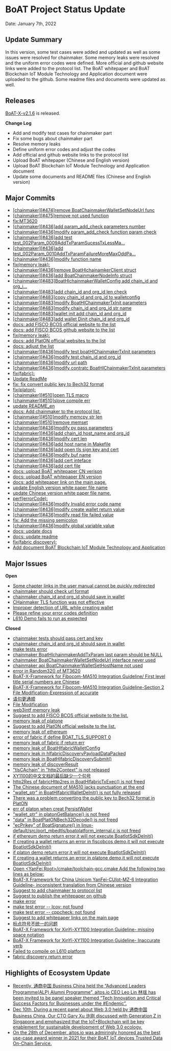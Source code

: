 # BoAT Project Status Update
Date: January 7th, 2022

## Update Summary
In this version, some test cases were added and updated as well as some issues were resolved for chainmaker. Some memory leaks were resolved and the uniform error codes were defined. More official and github website links were added to the protocol list. The BoAT whitepaper and BoAT Blockchain IoT Module Technology and Application document were uploaded to the github. Some readme files and documents were updated as well.

## Releases
[BoAT-X-v2.1.6](https://github.com/aitos-io/BoAT-X-Framework/releases/tag/BoAT-X-v2.1.6) is released.

**Change Log**

- Add and modify test cases for chainmaker part
- Fix some bugs about chainmaker part
- Resolve memory leaks
- Define uniform error codes and adjust the codes
- Add official and github website links to the protocol list
- Upload BoAT whitepaper (Chinese and English version)
- Upload BoAT Blockchain IoT Module Technology and Application document
- Update some documents and README files (Chinese and English version)

## Major Commits
* [\[chainmaker\][#474]remove BoatChainmakerWalletSetNodeUrl func](https://github.com/aitos-io/BoAT-X-Framework/commit/aaeebf6d4ca4e6020b6f526b23e04c66f8e8e9fa)
* [\[chainmaker\][#475]remove not used function](https://github.com/aitos-io/BoAT-X-Framework/commit/a49b554d4084cb482d50a03a488f9ff70d3aecf5)
* [fix:MT3620](https://github.com/aitos-io/BoAT-X-Framework/commit/a1b4675cd0176689d2bbbea979cb7eb45e0a4201)
* [\[chainmaker\][#436]add param_add_check parameters number](https://github.com/aitos-io/BoAT-X-Framework/commit/f4fc9b3c459aa71dce549cc034fdffbf9b5e853a)
* [\[chainmaker\][#436]modify param_add_check function param check](https://github.com/aitos-io/BoAT-X-Framework/commit/2aaed5154bc1809fd4160bfe08b6598b68942bc2)
* [\[chainmaker\][#436]add test test_002Param_0009AddTxParamSucessTxLessMa…](https://github.com/aitos-io/BoAT-X-Framework/commit/20a8566db30207dfad3520f7ed4f247fa3ff67d3)
* [\[chainmaker\][#436]add test_002Param_0010AddTxParamFailureMoreMaxOddPa…](https://github.com/aitos-io/BoAT-X-Framework/commit/0af5041e0e505972ce35fbb7e32c37383d348724)
* [\[chainmaker\][#436]modify function name](https://github.com/aitos-io/BoAT-X-Framework/commit/8458951aad37d7da2dac1be3cd4af626dae0efff)
* [fix(memory leak):](https://github.com/aitos-io/BoAT-X-Framework/commit/8388cf91adcf0129dd5e1918c2c62b40af90e9b6)
* [\[chainmaker\][#436]remove BoatHlchainamkerClient struct](https://github.com/aitos-io/BoAT-X-Framework/commit/a0a362d37739b8012dde9739dab25ecbb6540cc0)
* [\[chainmaker\][#436]add BoatChainmakerNodeInfo struct](https://github.com/aitos-io/BoAT-X-Framework/commit/e0080afc876dd2345f3b6ad0c679a964c6d7b432)
* [\[chainmaker\][#483]BoatHlchainmakerWalletConfig add chain_id and org_i…](https://github.com/aitos-io/BoAT-X-Framework/commit/99d2df29843bc8635bcfd4c7107cf4700cc88095)
* [\[chainmaker\][#483]add chain_id and org_id len check](https://github.com/aitos-io/BoAT-X-Framework/commit/f25956ac9d7faf79eeed7c94e0ac2e88f3401f76)
* [\[chainmaker\][#483]copy chain_id and org_id to walletconfig](https://github.com/aitos-io/BoAT-X-Framework/commit/ec30050e0d8d37c763e4dbf6abd3c69e642b627f)
* [\[chainmaker\][#483]modify BoatHlChainmakerTxInit parameters](https://github.com/aitos-io/BoAT-X-Framework/commit/64ac861aa06d1a1ec315164a7402284b4ffec1e5)
* [\[chainmaker\][#483]modify chain_id and org_id str name](https://github.com/aitos-io/BoAT-X-Framework/commit/d5cbdfd90d9fcba870eca715c431e81b31a6ff02)
* [\[chainmaker\][#483]wallet init add chain_id and org_id](https://github.com/aitos-io/BoAT-X-Framework/commit/74471776a6262fe8e0dc80ecf8ed4071e9e44a2c)
* [\[chainmaker\][#483]add wallet Dinit chain_id and org_id](https://github.com/aitos-io/BoAT-X-Framework/commit/5935a417a0748a44a3cd00076d5a2f46ef4514e9)
* [docs: add FISCO BCOS official website to the list](https://github.com/aitos-io/BoAT-X-Framework/commit/203fcc94f795b5c3bbc4d99f6b92fcba4fa4ba6d)
* [docs: add FISCO BCOS github website to the list](https://github.com/aitos-io/BoAT-X-Framework/commit/24f4f0f51aea9c8c5f3402773ee1e02a1adc5ade)
* [fix(memory leak):](https://github.com/aitos-io/BoAT-X-Framework/commit/e462e3b33eb2b583128221a86a153e59dcdf10bf)
* [docs: add PlatON official websites to the list](https://github.com/aitos-io/BoAT-X-Framework/commit/85538786a4a988f0432aae7037b7b1ab472c4970)
* [docs: adjust the list](https://github.com/aitos-io/BoAT-X-Framework/commit/85f8702cad1577738b09521dac164fecf4e6c8e2)
* [\[chainmaker\][#436]modify test boatHlChainmakerTxInit parameters](https://github.com/aitos-io/BoAT-X-Framework/commit/79e65709fd07d22c49d613cba9049abc2329368c)
* [\[chainmaker\][#436]modify test chain_id and org_id](https://github.com/aitos-io/BoAT-X-Framework/commit/1968e89e79bdf881b8c17cf1d05cc70c7e6bd5d4)
* [\[chainmaker\][#436]modify url path](https://github.com/aitos-io/BoAT-X-Framework/commit/e81f5d1491bccb68f4291a77d484094e843ed5de)
* [\[chainmaker\][#436]modify contratc BoatHlChainmakerTxInit parameters](https://github.com/aitos-io/BoAT-X-Framework/commit/329eedb8b492d7a16c38c8d02b45722ce6b50810)
* [fix(fabric):](https://github.com/aitos-io/BoAT-X-Framework/commit/0212191e5b8ec9f4ad13d138c084148a335e79c8)
* [Update ReadMe](https://github.com/aitos-io/BoAT-X-Framework/commit/1b2219a43754363d1f73d4c253d19054073695c5)
* [fix: fix convert public key to Bech32 format](https://github.com/aitos-io/BoAT-X-Framework/commit/931312eac44a38aa1e33fe7313be9bb4c5033ae6)
* [fix(platon):](https://github.com/aitos-io/BoAT-X-Framework/commit/6ea1541a337350d56e33d8458f5735f6ff1e937f)
* [\[chainmaker\][#510]open TLS macro](https://github.com/aitos-io/BoAT-X-Framework/commit/ef2478318020d934a7b40a0bdbbfa7a74f5d9188)
* [\[chainmaker\][#510]slove compile err](https://github.com/aitos-io/BoAT-X-Framework/commit/63c26c2e8ce61b6f05aacc587d81103f67c46a71)
* [update README_en](https://github.com/aitos-io/BoAT-X-Framework/commit/02b9e2f505abf7b8efc0eda5a3f5609ceb2f2b73)
* [docs: Add chainmaker to the protocol list.](https://github.com/aitos-io/BoAT-X-Framework/commit/8a4b55d6432e5a4397c97d5af986992c6a1f17cc)
* [\[chainmaker\][#510]modify memcpy str len](https://github.com/aitos-io/BoAT-X-Framework/commit/3881e657c70fa5ca35fd8eecb7967aa06b171e99)
* [\[chainmaker\][#510]remove memset](https://github.com/aitos-io/BoAT-X-Framework/commit/07af5a2a5ccd7e61b9c2e63a28058e489b90af65)
* [\[chainmaker\][#436]modify py pass parameters](https://github.com/aitos-io/BoAT-X-Framework/commit/1bc62e9e0692e10ad7db7a9297e65d6950ceb9d2)
* [\[chainmaker\][#436]add chain_id host_name and org_id](https://github.com/aitos-io/BoAT-X-Framework/commit/f47238cfe2de47c92e8a5b230467d68bc71ab394)
* [\[chainmaker\][#436]modify cert len](https://github.com/aitos-io/BoAT-X-Framework/commit/4f4a906cc091d64962d1cac3e3e35e0a56b7d246)
* [\[chainmaker\][#436]add host name in Makefile](https://github.com/aitos-io/BoAT-X-Framework/commit/afff2cc8045ca4d41fa676bb71fa025a30c22b9a)
* [\[chainmaker\][#436]add open tls sign key and cert](https://github.com/aitos-io/BoAT-X-Framework/commit/25fd96d45f97bb265679515a7001b2bbf490ec27)
* [\[chainmaker\][#436]modify buf name](https://github.com/aitos-io/BoAT-X-Framework/commit/64150da0b37de0f7adc61017ed85f88b5a001afe)
* [\[chainmaker\][#436]add cert inteface](https://github.com/aitos-io/BoAT-X-Framework/commit/34a4fbad906df6f32d15132788e4f608260d5af9)
* [\[chainmaker\][#436]add cert file](https://github.com/aitos-io/BoAT-X-Framework/commit/7adb85d86d7ccb8951f12b33b63542089f867c54)
* [docs: upload BoAT whitepaper CN verison](https://github.com/aitos-io/BoAT-X-Framework/commit/3cc18746f2b4702a2810d307f64ba2ec493956fa)
* [docs: upload BoAT whitepaper EN version](https://github.com/aitos-io/BoAT-X-Framework/commit/8788c161a46d929936aafd2c1a8fa48386111576)
* [docs: add whitepaper link on the main page.](https://github.com/aitos-io/BoAT-X-Framework/commit/fefbb84e25f2c3da0a2ea30d008f9e53b2240e9a)
* [update English version white paper file name](https://github.com/aitos-io/BoAT-X-Framework/commit/ec78cd61d3c5b208ed01cc7d447d54da4cd0c174)
* [update Chinese version white paper file name.](https://github.com/aitos-io/BoAT-X-Framework/commit/e5a425d695f6d64d41618d98230eef771d34245a)
* [perf(errorCode):](https://github.com/aitos-io/BoAT-X-Framework/commit/de23f4c199dd9ee6e33650a95290daf5782d05bc)
* [\[chainmaker\][#436]modify Invalid error code name](https://github.com/aitos-io/BoAT-X-Framework/commit/f6e8b4efaba63954948366863a62fbbe315f89f3)
* [\[chainmaker\][#436]modify create wallet return value](https://github.com/aitos-io/BoAT-X-Framework/commit/40007feec32006ccd2a57eaa1080110ca1bfe6b1)
* [\[chainmaker\][#436]modify read file failed value](https://github.com/aitos-io/BoAT-X-Framework/commit/0351076347259b418e67811058d84be1d5478af7)
* [fix: Add the missing semicolon](https://github.com/aitos-io/BoAT-X-Framework/commit/318cc5dff06ae3409e65c06141f986ddb305faf8)
* [\[chainmaker\][#436]modify global variable value](https://github.com/aitos-io/BoAT-X-Framework/commit/4b26029cbb71f45c95b01c49eb11a376c34d4bcd)
* [docs: update docs](https://github.com/aitos-io/BoAT-X-Framework/commit/4b8eb89c90e85985ab59caff189e2d114f558b5e)
* [docs: update readme](https://github.com/aitos-io/BoAT-X-Framework/commit/8ef938d756e5ed2b920e5c0c7998aaefd5c6c70b)
* [fix(fabric discovery):](https://github.com/aitos-io/BoAT-X-Framework/commit/35b2cb05ba8a8f90909fc3969469db9b3e0830b2)
* [Add document BoAT Blockchain IoT Module Technology and Application](https://github.com/aitos-io/BoAT-X-Framework/commit/f3a45c53192bfc85e7e24870cff5454be88e822f)

## Major Issues

**Open**

- [Some chapter links in the user manual cannot be quickly redirected](https://github.com/aitos-io/BoAT-X-Framework/issues/473)
- [chainmaker should check url format](https://github.com/aitos-io/BoAT-X-Framework/issues/476)
- [chainmaker chain_id and org_id should save in wallet](https://github.com/aitos-io/BoAT-X-Framework/issues/483)
- [CHainmaker TLS function was not effective](https://github.com/aitos-io/BoAT-X-Framework/issues/510)
- [Improper detection of URL while creating wallet](https://github.com/aitos-io/BoAT-X-Framework/issues/519)
- [Please refine your error codes definition](https://github.com/aitos-io/BoAT-X-Framework/issues/520)
- [L610 Demo fails to run as expected](https://github.com/aitos-io/BoAT-X-Framework/issues/526)

**Closed**

* [chainmaker tests should pass cert and key](https://github.com/aitos-io/BoAT-X-Framework/issues/469)
* [chainmaker chain_id and org_id should save in wallet](https://github.com/aitos-io/BoAT-X-Framework/issues/470)
* [make tests error](https://github.com/aitos-io/BoAT-X-Framework/issues/471)
* [chainmaker BoatHlchainmakerAddTxParam last param should be NULL](https://github.com/aitos-io/BoAT-X-Framework/issues/472)
* [chainmaker BoatChainmakerWalletSetNodeUrl interface never used](https://github.com/aitos-io/BoAT-X-Framework/issues/474)
* [chainmaker api BoatChainmakerWalletSetHostName not used](https://github.com/aitos-io/BoAT-X-Framework/issues/475)
* [error in Random32() of MT3620](https://github.com/aitos-io/BoAT-X-Framework/issues/477)
* [BoAT-X-Framework for Fibocom-MA510 Integration Guideline/ First level title serial numbers are Chinese](https://github.com/aitos-io/BoAT-X-Framework/issues/478)
* [BoAT-X-Framework for Fibocom-MA510 Integration Guideline-Section 2 File Modification-Expression of accurate](https://github.com/aitos-io/BoAT-X-Framework/issues/479)
* [语句更通顺](https://github.com/aitos-io/BoAT-X-Framework/issues/480)
* [File Modification](https://github.com/aitos-io/BoAT-X-Framework/issues/481)
* [web3intf memory leak](https://github.com/aitos-io/BoAT-X-Framework/issues/482)
* [Suggest to add FISCO BCOS official website to the list.](https://github.com/aitos-io/BoAT-X-Framework/issues/484)
* [memory leak of platone](https://github.com/aitos-io/BoAT-X-Framework/issues/485)
* [Suggest to add PlatON official website to the list.](https://github.com/aitos-io/BoAT-X-Framework/issues/486)
* [memory leak of ethereum](https://github.com/aitos-io/BoAT-X-Framework/issues/487)
* [error of fabric if define BOAT_TLS_SUPPORT 0](https://github.com/aitos-io/BoAT-X-Framework/issues/488)
* [memory leak of fabric if return err](https://github.com/aitos-io/BoAT-X-Framework/issues/490)
* [memory leak of BoatHlfabricWalletConfig](https://github.com/aitos-io/BoAT-X-Framework/issues/491)
* [memory leak in hlfabricDiscoveryPayloadDataPacked](https://github.com/aitos-io/BoAT-X-Framework/issues/492)
* [memory leak in BoatHlfabricDiscoverySubmit()](https://github.com/aitos-io/BoAT-X-Framework/issues/493)
* [memory leak of discoverResult](https://github.com/aitos-io/BoAT-X-Framework/issues/495)
* ["tlsCAchain" in "http2Context" is not released](https://github.com/aitos-io/BoAT-X-Framework/issues/496)
* [XY1100的中文文档的最后缺少一个句号](https://github.com/aitos-io/BoAT-X-Framework/issues/497)
* [http2Res of fabricHttp2res in BoatHlfabricTxExec() is not freed](https://github.com/aitos-io/BoAT-X-Framework/issues/498)
* [The Chinese document of MA510 lacks punctuation at the end](https://github.com/aitos-io/BoAT-X-Framework/issues/499)
* ["wallet_ptr" in BoatHlfabricWalletDeInit() is not fully released](https://github.com/aitos-io/BoAT-X-Framework/issues/500)
* [There was a problem converting the public key to Bech32 format in PlatON](https://github.com/aitos-io/BoAT-X-Framework/issues/501)
* [err of platon when creat PersistWallet](https://github.com/aitos-io/BoAT-X-Framework/issues/502)
* ["wallet_ptr" in platonGetBalance() is not freed](https://github.com/aitos-io/BoAT-X-Framework/issues/503)
* ["data" in BoatPlatONBech32Decode() is not freed](https://github.com/aitos-io/BoAT-X-Framework/issues/504)
* ["ecPrikey" of BoatSignature() in linux-default/src/port_mbedtls/boatplatform_internal.c is not freed](https://github.com/aitos-io/BoAT-X-Framework/issues/505)
* [if ethereum demo return error,it will not execute BoatIotSdkDeInit()](https://github.com/aitos-io/BoAT-X-Framework/issues/506)
* [If creating a wallet returns an error in fiscobcos demo,it will not execute BoatIotSdkDeInit()](https://github.com/aitos-io/BoAT-X-Framework/issues/507)
* [if platon demo return error,it will not execute BoatIotSdkDeInit()](https://github.com/aitos-io/BoAT-X-Framework/issues/508)
* [If creating a wallet returns an error in platone demo,it will not execute BoatIotSdkDeInit()](https://github.com/aitos-io/BoAT-X-Framework/issues/509)
* [Open \<YanFei Root\>/cmake/toolchain-gcc.cmake Add the following two lines as below:](https://github.com/aitos-io/BoAT-X-Framework/issues/511) 
* [BoAT-X Framework for China Unicom YanFei-CUIot-MZ-6 Integration Guideline- inconsistent translation from Chinese version](https://github.com/aitos-io/BoAT-X-Framework/issues/512)
* [Suggest to add chainmaker to protocol list](https://github.com/aitos-io/BoAT-X-Framework/issues/513)
* [Suggest to publish the whitepaper on github](https://github.com/aitos-io/BoAT-X-Framework/issues/514)
* [make error](https://github.com/aitos-io/BoAT-X-Framework/issues/515)
* [make test error -- lcov: not found](https://github.com/aitos-io/BoAT-X-Framework/issues/516)
* [make test error -- cppcheck: not found](https://github.com/aitos-io/BoAT-X-Framework/issues/517)
* [Suggest to add whitepaper links on the main page](https://github.com/aitos-io/BoAT-X-Framework/issues/518)
* [标点符号不统一的问题](https://github.com/aitos-io/BoAT-X-Framework/issues/521)
* [BoAT-X Framework for XinYi-XY1100 Integration Guideline- missing space notation](https://github.com/aitos-io/BoAT-X-Framework/issues/522)
* [BoAT-X Framework for XinYi-XY1100 Integration Guideline- Inaccurate verb](https://github.com/aitos-io/BoAT-X-Framework/issues/524)
* [Failed to compile on L610 platform](https://github.com/aitos-io/BoAT-X-Framework/issues/525)
* [fabric discovery return error](https://github.com/aitos-io/BoAT-X-Framework/issues/527)


## Highlights of Ecosystem Update
* [Recently, 通商中国 Business China held the “Advanced Leaders Programme(ALP) Alumni Programme”, aitos.io CEO Leo Lin 林瑶 has been invited to be panel speaker themed “Tech Innovation and Critical Success Factors for Businesses under the #Endemic”. ](https://www.linkedin.com/posts/aitos-io_event-highlights-activity-6883295737493487616-GPy6)
* [Dec 10th, During a recent panel about Web 3.0 held by 通商中国 Business China, Our CTO  Gary Xu 许刚 discussed with Generation Z in Singapore and emphasized that the IoT+Blockchain will be key enablement for sustainable development of Web 3.0 ecology.](https://www.linkedin.com/feed/update/urn:li:activity:6881783082639331328)
* [On the 28th of December, aitos.io was admiringly honored as the best use-case award winner in 2021 for their BoAT IoT devices Trusted Data On-Chain Service.](https://www.linkedin.com/feed/update/urn:li:activity:6884453108483788800)
